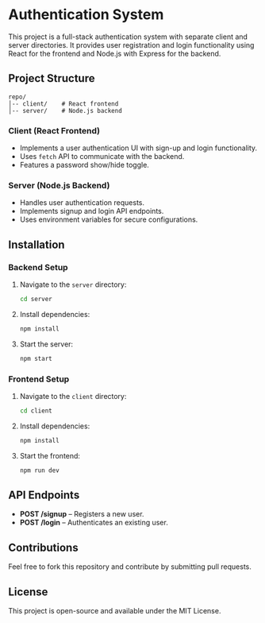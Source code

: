 # Authentication System

This project is a full-stack authentication system with separate client and server directories. It provides user registration and login functionality using React for the frontend and Node.js with Express for the backend.

## Project Structure

```
repo/
│-- client/    # React frontend
│-- server/    # Node.js backend
```

### Client (React Frontend)
- Implements a user authentication UI with sign-up and login functionality.
- Uses `fetch` API to communicate with the backend.
- Features a password show/hide toggle.

### Server (Node.js Backend)
- Handles user authentication requests.
- Implements signup and login API endpoints.
- Uses environment variables for secure configurations.

## Installation

### Backend Setup
1. Navigate to the `server` directory:
   ```sh
   cd server
   ```
2. Install dependencies:
   ```sh
   npm install
   ```
3. Start the server:
   ```sh
   npm start
   ```

### Frontend Setup
1. Navigate to the `client` directory:
   ```sh
   cd client
   ```
2. Install dependencies:
   ```sh
   npm install
   ```
3. Start the frontend:
   ```sh
   npm run dev
   ```

## API Endpoints
- **POST /signup** – Registers a new user.
- **POST /login** – Authenticates an existing user.

## Contributions
Feel free to fork this repository and contribute by submitting pull requests.

## License
This project is open-source and available under the MIT License.

